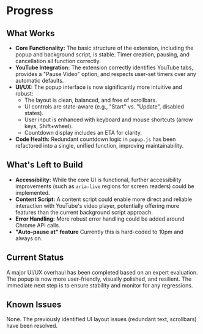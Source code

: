 # Progress

## What Works
- **Core Functionality:** The basic structure of the extension, including the popup and background script, is stable. Timer creation, pausing, and cancellation all function correctly.
- **YouTube Integration:** The extension correctly identifies YouTube tabs, provides a "Pause Video" option, and respects user-set timers over any automatic defaults.
- **UI/UX:** The popup interface is now significantly more intuitive and robust:
    - The layout is clean, balanced, and free of scrollbars.
    - UI controls are state-aware (e.g., "Start" vs. "Update", disabled states).
    - User input is enhanced with keyboard and mouse shortcuts (arrow keys, Shift+wheel).
    - Countdown display includes an ETA for clarity.
- **Code Health:** Redundant countdown logic in `popup.js` has been refactored into a single, unified function, improving maintainability.

## What's Left to Build
- **Accessibility:** While the core UI is functional, further accessibility improvements (such as `aria-live` regions for screen readers) could be implemented.
- **Content Script:** A content script could enable more direct and reliable interaction with YouTube's video player, potentially offering more features than the current background script approach.
- **Error Handling:** More robust error handling could be added around Chrome API calls.
- **"Auto-pause at" feature** Currently this is hard-coded to 10pm and always on.

## Current Status
A major UI/UX overhaul has been completed based on an expert evaluation. The popup is now more user-friendly, visually polished, and resilient. The immediate next step is to ensure stability and monitor for any regressions.

## Known Issues
None. The previously identified UI layout issues (redundant text, scrollbars) have been resolved.
